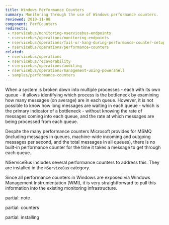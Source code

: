 ```yaml
---
title: Windows Performance Counters
summary: Monitoring through the use of Windows performance counters.
reviewed: 2019-11-08
component: PerfCounters
redirects:
 - nservicebus/monitoring-nservicebus-endpoints
 - nservicebus/operations/monitoring-endpoints
 - nservicebus/operations/fail-or-hang-during-performance-counter-setup
 - nservicebus/operations/performance-counters
related:
 - nservicebus/operations
 - nservicebus/recoverability
 - nservicebus/operations/auditing
 - nservicebus/operations/management-using-powershell
 - samples/performance-counters
---
```


When a system is broken down into multiple processes - each with its own queue - it allows identifying which process is the bottleneck by examining how many messages (on average) are in each queue. However, it is not possible to know how long messages are waiting in each queue - which is the primary indicator of a bottleneck - without knowing the rate of messages coming into each queue, and the rate at which messages are being processed from each queue.

Despite the many performance counters Microsoft provides for MSMQ (including messages in queues, machine-wide incoming and outgoing messages per second, and the total messages in all queues), there is no built-in performance counter for the time it takes a message to get through each queue.

NServiceBus includes several performance counters to address this. They are installed in the `NServiceBus` category.

Since all performance counters in Windows are exposed via Windows Management Instrumentation (WMI), it is very straightforward to pull this information into the existing monitoring infrastructure.

partial: note

partial: counters

partial: installing

